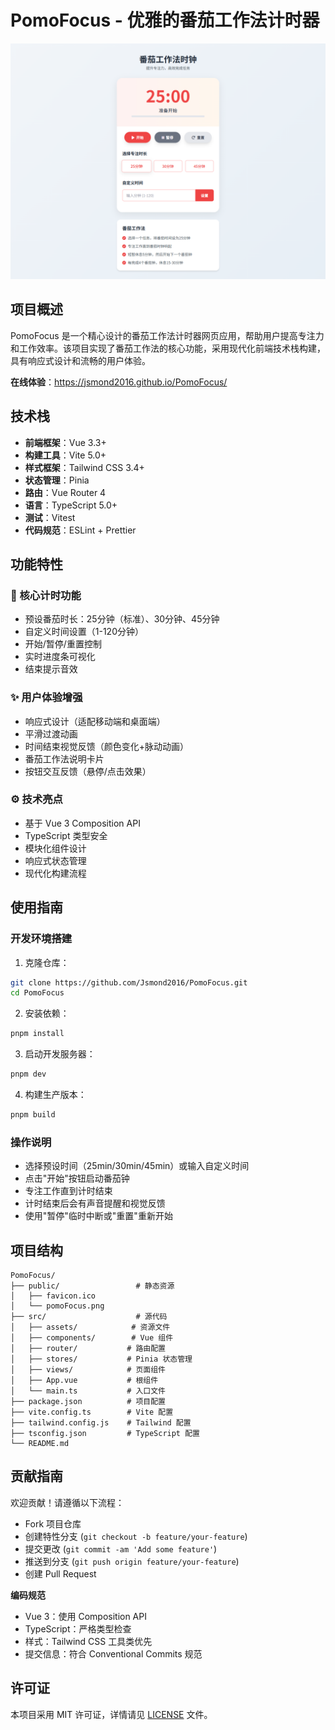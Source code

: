 # PomoFocus - 优雅的番茄工作法计时器

![PomoFocus Banner](./public/pomoFocus.png)

## 项目概述

PomoFocus 是一个精心设计的番茄工作法计时器网页应用，帮助用户提高专注力和工作效率。该项目实现了番茄工作法的核心功能，采用现代化前端技术栈构建，具有响应式设计和流畅的用户体验。

**在线体验**：https://jsmond2016.github.io/PomoFocus/

## 技术栈

- **前端框架**：Vue 3.3+
- **构建工具**：Vite 5.0+
- **样式框架**：Tailwind CSS 3.4+
- **状态管理**：Pinia
- **路由**：Vue Router 4
- **语言**：TypeScript 5.0+
- **测试**：Vitest
- **代码规范**：ESLint + Prettier

## 功能特性

### 🍅 核心计时功能
- 预设番茄时长：25分钟（标准）、30分钟、45分钟
- 自定义时间设置（1-120分钟）
- 开始/暂停/重置控制
- 实时进度条可视化
- 结束提示音效

### ✨ 用户体验增强
- 响应式设计（适配移动端和桌面端）
- 平滑过渡动画
- 时间结束视觉反馈（颜色变化+脉动动画）
- 番茄工作法说明卡片
- 按钮交互反馈（悬停/点击效果）

### ⚙️ 技术亮点
- 基于 Vue 3 Composition API
- TypeScript 类型安全
- 模块化组件设计
- 响应式状态管理
- 现代化构建流程

## 使用指南

### 开发环境搭建

1. 克隆仓库：
```bash
git clone https://github.com/Jsmond2016/PomoFocus.git
cd PomoFocus
```

2. 安装依赖：
```bash
pnpm install
```

3. 启动开发服务器：
```bash
pnpm dev
```

4. 构建生产版本：
```bash
pnpm build
```

### 操作说明

- 选择预设时间（25min/30min/45min）或输入自定义时间
- 点击"开始"按钮启动番茄钟
- 专注工作直到计时结束
- 计时结束后会有声音提醒和视觉反馈
- 使用"暂停"临时中断或"重置"重新开始

## 项目结构

```
PomoFocus/
├── public/                 # 静态资源
│   ├── favicon.ico
│   └── pomoFocus.png
├── src/                    # 源代码
│   ├── assets/            # 资源文件
│   ├── components/        # Vue 组件
│   ├── router/           # 路由配置
│   ├── stores/           # Pinia 状态管理
│   ├── views/            # 页面组件
│   ├── App.vue           # 根组件
│   └── main.ts           # 入口文件
├── package.json          # 项目配置
├── vite.config.ts        # Vite 配置
├── tailwind.config.js    # Tailwind 配置
├── tsconfig.json         # TypeScript 配置
└── README.md
```

## 贡献指南

欢迎贡献！请遵循以下流程：

- Fork 项目仓库
- 创建特性分支 (`git checkout -b feature/your-feature`)
- 提交更改 (`git commit -am 'Add some feature'`)
- 推送到分支 (`git push origin feature/your-feature`)
- 创建 Pull Request

**编码规范**

- Vue 3：使用 Composition API
- TypeScript：严格类型检查
- 样式：Tailwind CSS 工具类优先
- 提交信息：符合 Conventional Commits 规范

## 许可证

本项目采用 MIT 许可证，详情请见 [LICENSE](./LICENSE) 文件。
